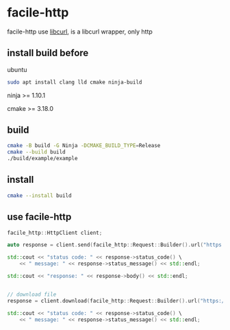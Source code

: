 # facile-http

facile-http use [libcurl](https://github.com/curl/curl), is a libcurl wrapper, only http

## install build before

ubuntu

```sh
sudo apt install clang lld cmake ninja-build
```

ninja >= 1.10.1

cmake >= 3.18.0

## build

```sh
cmake -B build -G Ninja -DCMAKE_BUILD_TYPE=Release
cmake --build build
./build/example/example
```

## install

```sh
cmake --install build
```

## use facile-http

```cpp
facile_http::HttpClient client;

auto response = client.send(facile_http::Request::Builder().url("https://bing.com").GET().build());

std::cout << "status code: " << response->status_code() \
    << " message: " << response->status_message() << std::endl;

std::cout << "response: " << response->body() << std::endl;


// download file
response = client.download(facile_http::Request::Builder().url("https://speed.hetzner.de/100MB.bin").build(), "./100MB.bin");

std::cout << "status code: " << response->status_code() \
    << " message: " << response->status_message() << std::endl;
```

